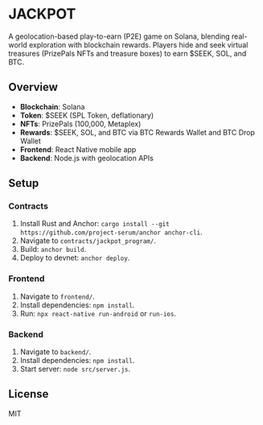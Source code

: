 # JACKPOT
A geolocation-based play-to-earn (P2E) game on Solana, blending real-world exploration with blockchain rewards. Players hide and seek virtual treasures (PrizePals NFTs and treasure boxes) to earn $SEEK, SOL, and BTC.

## Overview
- **Blockchain**: Solana
- **Token**: $SEEK (SPL Token, deflationary)
- **NFTs**: PrizePals (100,000, Metaplex)
- **Rewards**: $SEEK, SOL, and BTC via BTC Rewards Wallet and BTC Drop Wallet
- **Frontend**: React Native mobile app
- **Backend**: Node.js with geolocation APIs

## Setup
### Contracts
1. Install Rust and Anchor: `cargo install --git https://github.com/project-serum/anchor anchor-cli`.
2. Navigate to `contracts/jackpot_program/`.
3. Build: `anchor build`.
4. Deploy to devnet: `anchor deploy`.

### Frontend
1. Navigate to `frontend/`.
2. Install dependencies: `npm install`.
3. Run: `npx react-native run-android` or `run-ios`.

### Backend
1. Navigate to `backend/`.
2. Install dependencies: `npm install`.
3. Start server: `node src/server.js`.

## License
MIT
